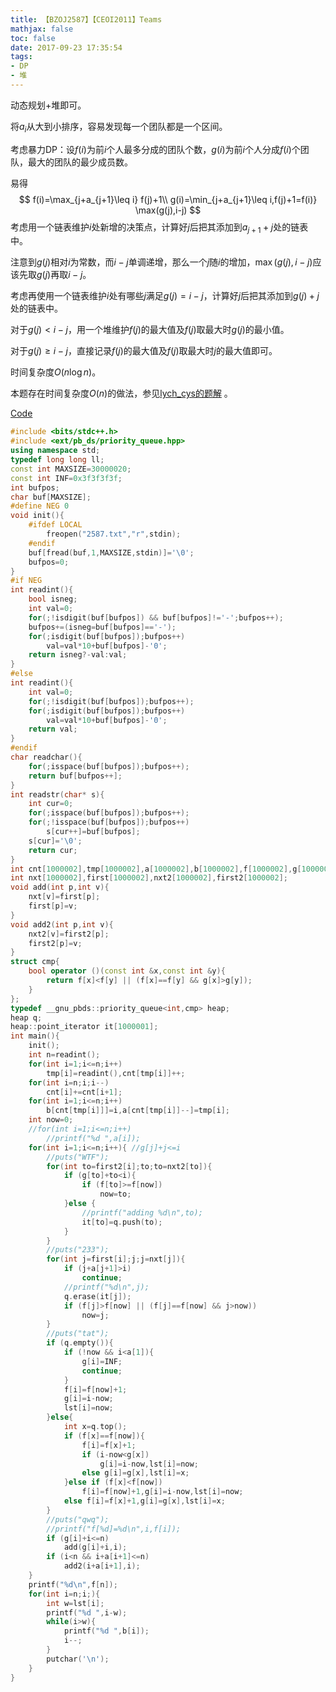 ```yaml
---
title: 【BZOJ2587】【CEOI2011】Teams
mathjax: false
toc: false
date: 2017-09-23 17:35:54
tags:
- DP
- 堆
---
```


动态规划+堆即可。

<!-- more -->

将$a_i$从大到小排序，容易发现每一个团队都是一个区间。

考虑暴力DP：设$f(i)$为前$i$个人最多分成的团队个数，$g(i)$为前$i$个人分成$f(i)$个团队，最大的团队的最少成员数。

易得
$$
f(i)=\max_{j+a_{j+1}\leq i} f(j)+1\\
g(i)=\min_{j+a_{j+1}\leq i,f(j)+1=f(i)} \max(g(j),i-j)
$$
考虑用一个链表维护$i$处新增的决策点，计算好$j$后把其添加到$a_{j+1}+j$处的链表中。

注意到$g(j)$相对$i$为常数，而$i−j$单调递增，那么一个$j$随$i$的增加，$\max(g(j),i-j)$应该先取$g(j)$再取$i-j$。

考虑再使用一个链表维护$i$处有哪些$j$满足$g(j)=i-j$，计算好$j$后把其添加到$g(j)+j$处的链表中。

对于$g(j)<i-j$，用一个堆维护$f(j)$的最大值及$f(j)$取最大时$g(j)$的最小值。

对于$g(j) \geq i-j$，直接记录$f(j)$的最大值及$f(j)$取最大时$j$的最大值即可。

时间复杂度$O(n \log n)$。

本题存在时间复杂度$O(n)$的做法，参见[lych_cys的题解](http://blog.csdn.net/lych_cys/article/details/52104143) 。

[Code](https://github.com/q234rty/OJ-Codes/blob/master/BZOJ/2587.cpp)

```c++
#include <bits/stdc++.h>
#include <ext/pb_ds/priority_queue.hpp>
using namespace std;
typedef long long ll;
const int MAXSIZE=30000020;
const int INF=0x3f3f3f3f;
int bufpos;
char buf[MAXSIZE];
#define NEG 0
void init(){
    #ifdef LOCAL
        freopen("2587.txt","r",stdin);
    #endif
    buf[fread(buf,1,MAXSIZE,stdin)]='\0';
    bufpos=0;
}
#if NEG
int readint(){
    bool isneg;
    int val=0;
    for(;!isdigit(buf[bufpos]) && buf[bufpos]!='-';bufpos++);
    bufpos+=(isneg=buf[bufpos]=='-');
    for(;isdigit(buf[bufpos]);bufpos++)
        val=val*10+buf[bufpos]-'0';
    return isneg?-val:val;
}
#else
int readint(){
    int val=0;
    for(;!isdigit(buf[bufpos]);bufpos++);
    for(;isdigit(buf[bufpos]);bufpos++)
        val=val*10+buf[bufpos]-'0';
    return val;
}
#endif
char readchar(){
    for(;isspace(buf[bufpos]);bufpos++);
    return buf[bufpos++];
}
int readstr(char* s){
    int cur=0;
    for(;isspace(buf[bufpos]);bufpos++);
    for(;!isspace(buf[bufpos]);bufpos++)
        s[cur++]=buf[bufpos];
    s[cur]='\0';
    return cur;
}
int cnt[1000002],tmp[1000002],a[1000002],b[1000002],f[1000002],g[1000002],lst[1000002];
int nxt[1000002],first[1000002],nxt2[1000002],first2[1000002];
void add(int p,int v){
    nxt[v]=first[p];
    first[p]=v;
}
void add2(int p,int v){
    nxt2[v]=first2[p];
    first2[p]=v;
}
struct cmp{
    bool operator ()(const int &x,const int &y){
        return f[x]<f[y] || (f[x]==f[y] && g[x]>g[y]);
    }
};
typedef __gnu_pbds::priority_queue<int,cmp> heap;
heap q;
heap::point_iterator it[1000001];  
int main(){
    init();
    int n=readint();
    for(int i=1;i<=n;i++)
        tmp[i]=readint(),cnt[tmp[i]]++;
    for(int i=n;i;i--)
        cnt[i]+=cnt[i+1];
    for(int i=1;i<=n;i++)
        b[cnt[tmp[i]]]=i,a[cnt[tmp[i]]--]=tmp[i];
    int now=0;
    //for(int i=1;i<=n;i++)
        //printf("%d ",a[i]);
    for(int i=1;i<=n;i++){ //g[j]+j<=i
        //puts("WTF");
        for(int to=first2[i];to;to=nxt2[to]){
            if (g[to]+to<i){
                if (f[to]>=f[now])
                    now=to;
            }else {
                //printf("adding %d\n",to);
                it[to]=q.push(to);
            }
        }
        //puts("233");
        for(int j=first[i];j;j=nxt[j]){
            if (j+a[j+1]>i)
                continue;
            //printf("%d\n",j);
            q.erase(it[j]);
            if (f[j]>f[now] || (f[j]==f[now] && j>now))
                now=j;
        }
        //puts("tat");
        if (q.empty()){
            if (!now && i<a[1]){
                g[i]=INF;
                continue;
            }
            f[i]=f[now]+1;
            g[i]=i-now;
            lst[i]=now;
        }else{
            int x=q.top();
            if (f[x]==f[now]){
                f[i]=f[x]+1;
                if (i-now<g[x])
                    g[i]=i-now,lst[i]=now;
                else g[i]=g[x],lst[i]=x;
            }else if (f[x]<f[now])
                f[i]=f[now]+1,g[i]=i-now,lst[i]=now;
            else f[i]=f[x]+1,g[i]=g[x],lst[i]=x;
        }
        //puts("qwq");
        //printf("f[%d]=%d\n",i,f[i]);
        if (g[i]+i<=n)
            add(g[i]+i,i);
        if (i<n && i+a[i+1]<=n)
            add2(i+a[i+1],i);
    }
    printf("%d\n",f[n]);
    for(int i=n;i;){
        int w=lst[i];
        printf("%d ",i-w);
        while(i>w){
            printf("%d ",b[i]);
            i--;
        }
        putchar('\n');
    }
}
```

